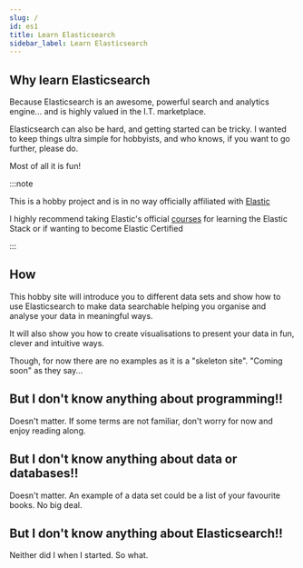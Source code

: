 ```yaml
---
slug: /
id: es1
title: Learn Elasticsearch
sidebar_label: Learn Elasticsearch
---
```


## Why learn Elasticsearch

Because Elasticsearch is an awesome, powerful search and analytics engine... and is highly valued in the I.T. marketplace.

Elasticsearch can also be hard, and getting started can be tricky. I wanted to keep things ultra simple for hobbyists, and who knows, if you want to go further, please do.

Most of all it is fun!

:::note

This is a hobby project and is in no way officially affiliated with [Elastic](https://elastic.co)

I highly recommend taking Elastic's official [courses](https://www.elastic.co/training/certification) for learning the Elastic Stack or if wanting to become Elastic Certified

:::

## How

This hobby site will introduce you to different data sets and show how to use Elasticsearch to make data searchable helping you organise and analyse your data in meaningful ways.

It will also show you how to create visualisations to present your data in fun, clever and intuitive ways.

Though, for now there are no examples as it is a "skeleton site". "Coming soon" as they say...

## But I don't know anything about programming!!

Doesn't matter. If some terms are not familiar, don't worry for now and enjoy reading along.

## But I don't know anything about data or databases!!

Doesn't matter. An example of a data set could be a list of your favourite books. No big deal.

## But I don't know anything about Elasticsearch!!

Neither did I when I started. So what.
